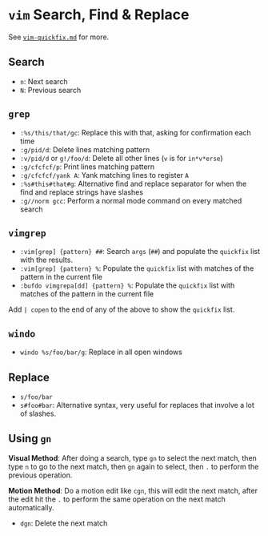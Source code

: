 # `vim` Search, Find & Replace

See [`vim-quickfix.md`](vim-quickfix.md) for more.

## Search

- `n`: Next search
- `N`: Previous search

## `grep`

- `:%s/this/that/gc`: Replace this with that, asking for confirmation each time
- `:g/pid/d`: Delete lines matching pattern
- `:v/pid/d` or `g!/foo/d`: Delete all other lines (`v` is for `in*v*erse`)
- `:g/cfcfcf/p`: Print lines matching pattern
- `:g/cfcfcf/yank A`: Yank matching lines to register `A`
- `:%s#this#that#g`: Alternative find and replace separator for when the find and replace strings have slashes
- `:g//norm gcc`: Perform a normal mode command on every matched search

## `vimgrep`

- `:vim[grep] {pattern} ##`: Search `args` (`##`) and populate the `quickfix` list with the results.
- `:vim[grep] {pattern} %`: Populate the `quickfix` list with matches of the pattern in the current file
- `:bufdo vimgrepa[dd] {pattern} %`: Populate the `quickfix` list with matches of the pattern in the current file

Add `| copen` to the end of any of the above to show the `quickfix` list.

## `windo`

- `windo %s/foo/bar/g`: Replace in all open windows

## Replace

- `s/foo/bar`
- `s#foo#bar`: Alternative syntax, very useful for replaces that involve a lot of slashes.

## Using `gn`

**Visual Method**: After doing a search, type `gn` to select the next match, then type `n` to go to the next match, then `gn` again to select, then `.` to perform the previous operation.

**Motion Method**: Do a motion edit like `cgn`, this will edit the next match, after the edit hit the `.` to perform the same operation on the next match automatically.

- `dgn`: Delete the next match
